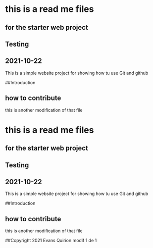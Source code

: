 # this is a read me files
## for the starter web project
## Testing
## 2021-10-22

This is a simple website project for
showing how tu use Git and github

##Introduction
## how to contribute


this is another modification of that file

# this is a read me files
## for the starter web project
## Testing
## 2021-10-22

This is a simple website project for
showing how tu use Git and github

##Introduction
## how to contribute

this is another modification of that file

##Copyright 2021 Evans Quirion
modif 1 de 1

